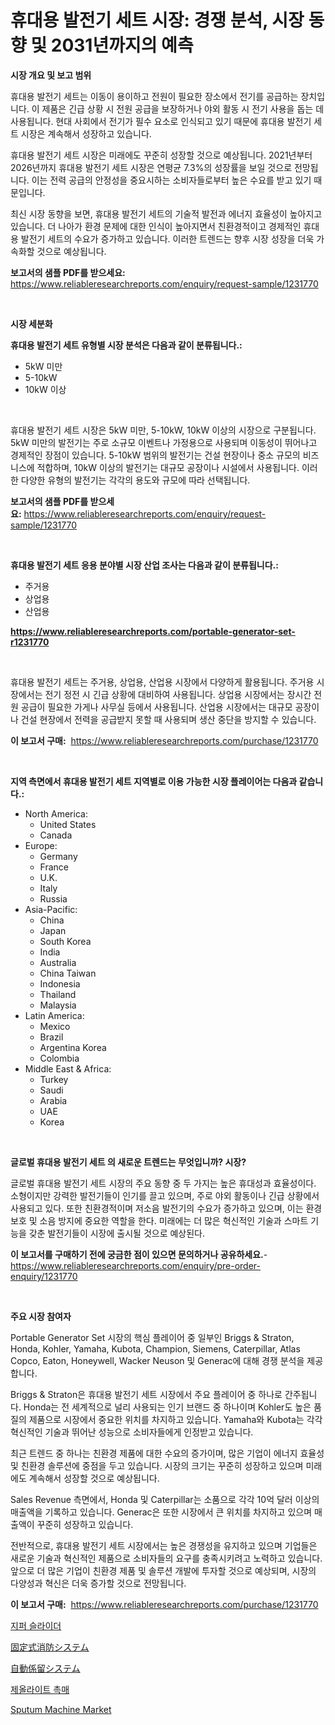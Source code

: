 <p><h1>휴대용 발전기 세트 시장: 경쟁 분석, 시장 동향 및 2031년까지의 예측</h1></p><p><strong>시장 개요 및 보고 범위</strong></p>
<p><p>휴대용 발전기 세트는 이동이 용이하고 전원이 필요한 장소에서 전기를 공급하는 장치입니다. 이 제품은 긴급 상황 시 전원 공급을 보장하거나 야외 활동 시 전기 사용을 돕는 데 사용됩니다. 현대 사회에서 전기가 필수 요소로 인식되고 있기 때문에 휴대용 발전기 세트 시장은 계속해서 성장하고 있습니다.</p><p>휴대용 발전기 세트 시장은 미래에도 꾸준히 성장할 것으로 예상됩니다. 2021년부터 2026년까지 휴대용 발전기 세트 시장은 연평균 7.3%의 성장률을 보일 것으로 전망됩니다. 이는 전력 공급의 안정성을 중요시하는 소비자들로부터 높은 수요를 받고 있기 때문입니다.</p><p>최신 시장 동향을 보면, 휴대용 발전기 세트의 기술적 발전과 에너지 효율성이 높아지고 있습니다. 더 나아가 환경 문제에 대한 인식이 높아지면서 친환경적이고 경제적인 휴대용 발전기 세트의 수요가 증가하고 있습니다. 이러한 트렌드는 향후 시장 성장을 더욱 가속화할 것으로 예상됩니다.</p></p>
<p><strong>보고서의 샘플 PDF를 받으세요:</strong> <a href="https://www.reliableresearchreports.com/enquiry/request-sample/1231770">https://www.reliableresearchreports.com/enquiry/request-sample/1231770</a></p>
<p>&nbsp;</p>
<p><strong>시장 세분화</strong></p>
<p><strong>휴대용 발전기 세트 유형별 시장 분석은 다음과 같이 분류됩니다.:</strong></p>
<p><ul><li>5kW 미만</li><li>5-10kW</li><li>10kW 이상</li></ul></p>
<p>&nbsp;</p>
<p><p>휴대용 발전기 세트 시장은 5kW 미만, 5-10kW, 10kW 이상의 시장으로 구분됩니다. 5kW 미만의 발전기는 주로 소규모 이벤트나 가정용으로 사용되며 이동성이 뛰어나고 경제적인 장점이 있습니다. 5-10kW 범위의 발전기는 건설 현장이나 중소 규모의 비즈니스에 적합하며, 10kW 이상의 발전기는 대규모 공장이나 시설에서 사용됩니다. 이러한 다양한 유형의 발전기는 각각의 용도와 규모에 따라 선택됩니다.</p></p>
<p><strong>보고서의 샘플 PDF를 받으세요:</strong>&nbsp;<a href="https://www.reliableresearchreports.com/enquiry/request-sample/1231770">https://www.reliableresearchreports.com/enquiry/request-sample/1231770</a></p>
<p>&nbsp;</p>
<p><strong> 휴대용 발전기 세트 응용 분야별 시장 산업 조사는 다음과 같이 분류됩니다.:</strong></p>
<p><ul><li>주거용</li><li>상업용</li><li>산업용</li></ul></p>
<p><strong><a href="https://www.reliableresearchreports.com/portable-generator-set-r1231770">https://www.reliableresearchreports.com/portable-generator-set-r1231770</a></strong></p>
<p>&nbsp;</p>
<p><p>휴대용 발전기 세트는 주거용, 상업용, 산업용 시장에서 다양하게 활용됩니다. 주거용 시장에서는 전기 정전 시 긴급 상황에 대비하여 사용됩니다. 상업용 시장에서는 장시간 전원 공급이 필요한 가게나 사무실 등에서 사용됩니다. 산업용 시장에서는 대규모 공장이나 건설 현장에서 전력을 공급받지 못할 때 사용되며 생산 중단을 방지할 수 있습니다.</p></p>
<p><strong>이 보고서 구매:</strong>&nbsp; <a href="https://www.reliableresearchreports.com/purchase/1231770">https://www.reliableresearchreports.com/purchase/1231770</a></p>
<p>&nbsp;</p>
<p><strong>지역 측면에서 휴대용 발전기 세트 지역별로 이용 가능한 시장 플레이어는 다음과 같습니다.:</strong></p>
<p><ul>
    <li>
        North America:
        <ul>
            <li>United States</li>
            <li>Canada</li>
        </ul>
    </li>
    <li>
        Europe:
        <ul>
            <li>Germany</li>
            <li>France</li>
            <li>U.K.</li>
            <li>Italy</li>
            <li>Russia</li>
        </ul>
    </li>
    <li>
        Asia-Pacific:
        <ul>
            <li>China</li>
            <li>Japan</li>
            <li>South Korea</li>
            <li>India</li>
            <li>Australia</li>
            <li>China Taiwan</li>
            <li>Indonesia</li>
            <li>Thailand</li>
            <li>Malaysia</li>
        </ul>
    </li>
    <li>
        Latin America:
        <ul>
            <li>Mexico</li>
            <li>Brazil</li>
            <li>Argentina Korea</li>
            <li>Colombia</li>
        </ul>
    </li>
    <li>
        Middle East & Africa:
        <ul>
            <li>Turkey</li>
            <li>Saudi</li>
            <li>Arabia</li>
            <li>UAE</li>
            <li>Korea</li>
        </ul>
    </li>
    </ul></p>
<p>&nbsp;</p>
<p><strong>글로벌 휴대용 발전기 세트 의 새로운 트렌드는 무엇입니까? 시장?</strong></p>
<p><p>글로벌 휴대용 발전기 세트 시장의 주요 동향 중 두 가지는 높은 휴대성과 효율성이다. 소형이지만 강력한 발전기들이 인기를 끌고 있으며, 주로 야외 활동이나 긴급 상황에서 사용되고 있다. 또한 친환경적이며 저소음 발전기의 수요가 증가하고 있으며, 이는 환경 보호 및 소음 방지에 중요한 역할을 한다. 미래에는 더 많은 혁신적인 기술과 스마트 기능을 갖춘 발전기들이 시장에 출시될 것으로 예상된다.</p></p>
<p><strong>이 보고서를 구매하기 전에 궁금한 점이 있으면 문의하거나 공유하세요.</strong>- <a href="https://www.reliableresearchreports.com/enquiry/pre-order-enquiry/1231770">https://www.reliableresearchreports.com/enquiry/pre-order-enquiry/1231770</a></p>
<p>&nbsp;</p>
<p><strong>주요 시장 참여자</strong></p>
<p><p>Portable Generator Set 시장의 핵심 플레이어 중 일부인 Briggs & Straton, Honda, Kohler, Yamaha, Kubota, Champion, Siemens, Caterpillar, Atlas Copco, Eaton, Honeywell, Wacker Neuson 및 Generac에 대해 경쟁 분석을 제공합니다. </p><p>Briggs & Straton은 휴대용 발전기 세트 시장에서 주요 플레이어 중 하나로 간주됩니다. Honda는 전 세계적으로 널리 사용되는 인기 브랜드 중 하나이며 Kohler도 높은 품질의 제품으로 시장에서 중요한 위치를 차지하고 있습니다. Yamaha와 Kubota는 각각 혁신적인 기술과 뛰어난 성능으로 소비자들에게 인정받고 있습니다.</p><p>최근 트렌드 중 하나는 친환경 제품에 대한 수요의 증가이며, 많은 기업이 에너지 효율성 및 친환경 솔루션에 중점을 두고 있습니다. 시장의 크기는 꾸준히 성장하고 있으며 미래에도 계속해서 성장할 것으로 예상됩니다.</p><p>Sales Revenue 측면에서, Honda 및 Caterpillar는 소품으로 각각 10억 달러 이상의 매출액을 기록하고 있습니다. Generac은 또한 시장에서 큰 위치를 차지하고 있으며 매출액이 꾸준히 성장하고 있습니다.</p><p>전반적으로, 휴대용 발전기 세트 시장에서는 높은 경쟁성을 유지하고 있으며 기업들은 새로운 기술과 혁신적인 제품으로 소비자들의 요구를 충족시키려고 노력하고 있습니다.앞으로 더 많은 기업이 친환경 제품 및 솔루션 개발에 투자할 것으로 예상되며, 시장의 다양성과 혁신은 더욱 증가할 것으로 전망됩니다.</p></p>
<p><strong>이 보고서 구매:</strong>&nbsp;&nbsp;<a href="https://www.reliableresearchreports.com/purchase/1231770">https://www.reliableresearchreports.com/purchase/1231770</a></p>
<p><p><a href="https://github.com/Penelolack456456/Market-Research-Report-List-1/blob/main/215619322217.md">지퍼 슬라이더</a></p><p><a href="https://github.com/cbigkbh02719/Market-Research-Report-List-1/blob/main/490590024269.md">固定式消防システム</a></p><p><a href="https://github.com/ReganWisoky2023/Market-Research-Report-List-1/blob/main/835662424270.md">自動係留システム</a></p><p><a href="https://github.com/vsr06p4p49/Market-Research-Report-List-1/blob/main/322536822216.md">제올라이트 촉매</a></p><p><a href="https://github.com/provorikovar/Market-Research-Report-List-4/blob/main/sputum-machine-market.md">Sputum Machine Market</a></p></p>